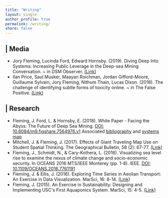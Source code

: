 ```yaml
---
title: "Writing"
layout: single
author_profile: true
permalink: /writing/
share: false
---
```

<script type='text/javascript' src='https://d1bxh8uas1mnw7.cloudfront.net/assets/embed.js'></script>
<script async src="https://badge.dimensions.ai/badge.js" charset="utf-8"></script>
## <i class="fa fa-newspaper-o"></i> | Media
<ul>
<li>Jory Fleming, Lucinda Ford, Edward Hornsby. (2019). Diving Deep Into Systems: Increasing Public Leverage in the Deep-sea Mining Conversation. ~ in DSM Observer. <a href="http://dsmobserver.com/2019/01/diving-deep-into-systems-increasing-public-leverage-in-the-deep-sea-mining-conversation/">(Link)</a></li>

<li>Ilan Price, Saul Musker, Maayan Roichman, Jordan Gifford-Moore, Guillaume Sylvain, Jory Fleming, Nithum Thain, Lucas Dixon. (2018). The challenge of identifying subtle forms of toxicity online. ~ in The False Positive. <a href="https://medium.com/the-false-positive/the-challenge-of-identifying-subtle-forms-of-toxicity-online-465505b6c4c9?fbclid=IwAR1Qp-yawlShZGYFnDzgfU8q3jLE_pDrEMAMCt9-_8B0181N7AlO8TMhsDc">(Link)</a></li>
</ul>

## <i class="fa fa-flask"></i> | Research
<ul>
<li> Fleming, J. Ford, L. & Hornsby, E. (2018). White Paper - Facing the Abyss: The Future of Deep Sea Mining. <a href="https://doi.org/10.6084/m9.figshare.7564976.v1">DOI: 10.6084/m9.figshare.7564976.v1</a> <span class='altmetric-embed' data-badge-type='donut' data-badge-popover="right" data-doi="10.6084/m9.figshare.7564976"></span> Associated <a href="https://doi.org/10.6084/m9.figshare.7564988.v1">bibliography</a> and <a href="https://doi.org/10.6084/m9.figshare.7564982.v1">systems map</a></li>

<li>Mitchell, J. & Fleming, J. (2017). Effects of Giant Traveling Map Use on Student Spatial Thinking. The Geographical Bulletin, 58 (2): 67-77. <a href="https://gammathetaupsilon.org/the-geographical-bulletin/2010s/volume58-2/article1.pdf">(Link)</a></li>

<li>Fleming, J., Schmidt, N., & Cary-Kothera, L. (2016). Visualizing sea level rise to examine the nexus of climate change and socio-economic security. In OCEANS 2016 MTS/IEEE Monterey (pp. 1-8). IEEE. <a href="https://doi.org/10.1109/OCEANS.2016.7761191">DOI: 10.1109/OCEANS.2016.7761191</a> <span class='altmetric-embed' data-badge-type='donut' data-badge-popover="right" data-doi="10.1109/OCEANS.2016.7761191"></span></li>

<li>Fleming, J. & Ellis, J. (2016). Exploring Time Series in Aeolian Transport: An Exercise in Data Visualization. MarSci, 16: 8-14. <a href="https://docs.google.com/viewer?a=v&pid=sites&srcid=ZGVmYXVsdGRvbWFpbnxtYXJzY2lqb3VybmFsfGd4OjQxZjNjZjE4MGU1MzM5NDk">(Link)</a></li>

<li>Fleming, J. (2015). An Exercise in Sustainability: Designing and Implementing USC's First Aquaponics System. MarSci, 15: 4-5. <a href="https://docs.google.com/viewer?a=v&pid=sites&srcid=ZGVmYXVsdGRvbWFpbnxtYXJzY2lqb3VybmFsfGd4OjdhMTM4OTg5YThmMzNkOGY">(Link)</a></li>
</ul>
